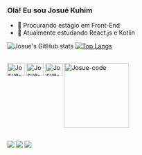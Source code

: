 ### Olá! Eu sou Josué Kuhim


- 🔭 Procurando estágio em Front-End
- 🌱 Atualmente estudando React.js e Kotlin

![Josue's GitHub stats](https://github-readme-stats.vercel.app/api?username=josuerkuhim&show_icons=true&theme=tokyonight&rank_icon=github)
[![Top Langs](https://github-readme-stats.vercel.app/api/top-langs/?username=josuerkuhim&layout=compact&theme=tokyonight)](https://github.com/josuerkuhim/github-readme-stats)


<div style="display: inline-block"><br>
    <img  align="center" alt="Josue-js" height="30" width="40" src="https://cdn.jsdelivr.net/gh/devicons/devicon/icons/javascript/javascript-original.svg"/>
    <img align="center" alt="Josue-html" height="30" width="40" src="https://cdn.jsdelivr.net/gh/devicons/devicon/icons/html5/html5-original.svg"/>
    <img align="center" alt="Josue-css" height="30" width="40" src="https://cdn.jsdelivr.net/gh/devicons/devicon/icons/css3/css3-original.svg"/> 
    <img align="right" alt="Josue-code" height="150" width="150" src="https://media.giphy.com/media/KEYMsj2LcXzfcTP5ii/giphy.gif"/>
</div>

##

<div> 
    <a href="https://www.instagram.com/_josue.k_/" target="_blank"><img src="https://img.shields.io/badge/-Instagram-%23E4405F?style=for-the-badge&logo=instagram&logoColor=white" target="_blank"></a>
    <a href = "mailto:josuekuhim.dev@gmail.com"><img src="https://img.shields.io/badge/-Gmail-%23333?style=for-the-badge&logo=gmail&logoColor=white" target="_blank"></a>
    <a href="https://www.linkedin.com/in/josu%C3%A9-kuhim-862666250/" target="_blank"><img src="https://img.shields.io/badge/-LinkedIn-%230077B5?style=for-the-badge&logo=linkedin&logoColor=white" target="_blank"></a> 
</div>
